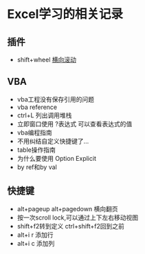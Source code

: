 # Excel学习的相关记录

## 插件

- shift+wheel [横向滚动](http://free-sk.t-com.hr/T800soft/software/XLHscroll.htm)

## VBA

- vba工程没有保存引用的问题
- vba reference
- ctrl+L 列出调用堆栈
- 立即窗口使用 ?表达式 可以查看表达式的值
- vba编程指南
- 不用纠结自定义快捷键了...
- table操作指南
- 为什么要使用 Option Explicit
- by ref和by val

## 快捷键

- alt+pageup alt+pagedown 横向翻页
- 按一次scroll lock,可以通过上下左右移动视图
- shift+f2转到定义 ctrl+shift+f2回到之前
- alt+i r 添加行
- alt+i c 添加列